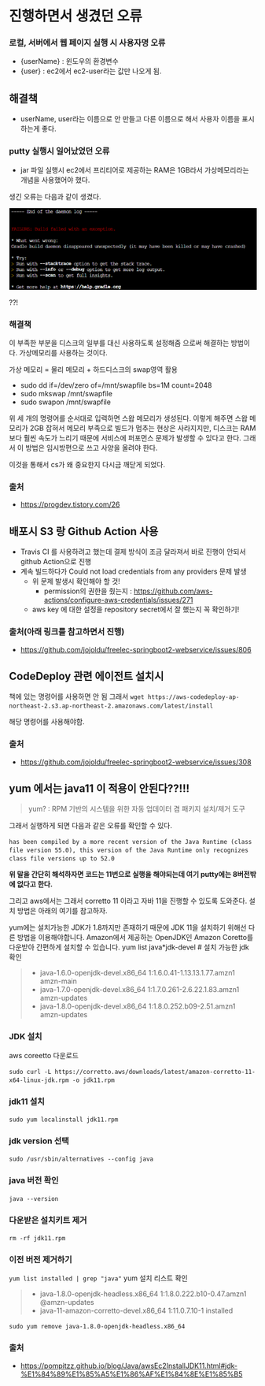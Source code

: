 # 진행하면서 생겼던 오류

### 로컬, 서버에서 웹 페이지 실행 시 사용자명 오류
- {userName} : 윈도우의 환경변수
- {user} : ec2에서 ec2-user라는 값만 나오게 됨.


## 해결책

- userName, user라는 이름으로 안 만들고 다른 이름으로 해서 사용자 이름을 표시하는게 좋다.

### putty 실행시 일어났었던 오류

- jar 파일 실행시 ec2에서 프리티어로 제공하는 RAM은 1GB라서 가상메모리라는 개념을 사용했어야 했다.

생긴 오류는 다음과 같이 생겼다.


![](데몬오류.png)

??!

### 해결책

이 부족한 부분을 디스크의 일부를 대신 사용하도록 설정해줌 으로써 해결하는 방법이다. 가상메모리를 사용하는 것이다.

가상 메모리 = 물리 메모리 + 하드디스크의 swap영역 활용

- sudo dd if=/dev/zero of=/mnt/swapfile bs=1M count=2048
- sudo mkswap /mnt/swapfile
- sudo swapon /mnt/swapfile

위 세 개의 명령어를 순서대로 입력하면 스왑 메모리가 생성된다. 이렇게 해주면 스왑 메모리가 2GB 잡혀서 메모리 부족으로 빌드가 멈추는 현상은 사라지지만, 디스크는 RAM 보다 훨씬 속도가 느리기 때문에 서비스에 퍼포먼스 문제가 발생할 수 있다고 한다. 그래서 이 방법은 임시방편으로 쓰고 사양을 올려야 한다.

이것을 통해서 cs가 왜 중요한지 다시금 깨닫게 되었다.

### 출처
- https://progdev.tistory.com/26



## 배포시 S3 랑 Github Action 사용

- Travis CI 를 사용하려고 했는데 결제 방식이 조금 달라져서 바로 진행이 안되서 github Action으로 진행
- 계속 빌드하다가 Could not load credentials from any providers 문제 발생
  - 위 문제 발생시 확인해야 할 것!
    - permission의 권한을 줬는지 : https://github.com/aws-actions/configure-aws-credentials/issues/271
  - aws key 에 대한 설정을 repository secret에서 잘 했는지 꼭 확인하기!



### 출처(아래 링크를 참고하면서 진행)
- https://github.com/jojoldu/freelec-springboot2-webservice/issues/806



## CodeDeploy 관련 에이전트 설치시 

책에 있는 명령어를 사용하면 안 됨 그래서
`wget https://aws-codedeploy-ap-northeast-2.s3.ap-northeast-2.amazonaws.com/latest/install`

해당 명령어를 사용해야함.

### 출처 
- https://github.com/jojoldu/freelec-springboot2-webservice/issues/308




## yum 에서는 java11 이 적용이 안된다??!!!

> yum? : RPM 기반의 시스템을 위한 자동 업데이터 겸 패키지 설치/제거 도구


그래서 실행하게 되면 다음과 같은 오류를 확인할 수 있다.

`has been compiled by a more recent version of the Java Runtime (class file version 55.0), this version of the Java Runtime only recognizes class file versions up to 52.0`

**위 말을 간단히 해석하자면 코드는 11번으로 실행을 해야되는데 여기 putty에는 8버전밖에 없다고 한다.**

그리고 aws에서는 그래서 corretto 11 이라고 자바 11을 진행할 수 있도록 도와준다. 설치 방법은 아래의 여기를 참고하자.


yum에는 설치가능한 JDK가 1.8까지만 존재하기 때문에 JDK 11을 설치하기 위해선 다른 방법을 이용해야합니다.
Amazon에서 제공하는 OpenJDK인 Amazon Coretto를 다운받아 간편하게 설치할 수 있습니다.
yum list java*jdk-devel # 설치 가능한 jdk 확인
> - java-1.6.0-openjdk-devel.x86_64                                       1:1.6.0.41-1.13.13.1.77.amzn1                                       amzn-main
> - java-1.7.0-openjdk-devel.x86_64                                       1:1.7.0.261-2.6.22.1.83.amzn1                                       amzn-updates
> - java-1.8.0-openjdk-devel.x86_64                                       1:1.8.0.252.b09-2.51.amzn1                                          amzn-updates

### JDK 설치
 aws coreetto 다운로드

`sudo curl -L https://corretto.aws/downloads/latest/amazon-corretto-11-x64-linux-jdk.rpm -o jdk11.rpm`

###  jdk11 설치
`sudo yum localinstall jdk11.rpm`

### jdk version 선택
`sudo /usr/sbin/alternatives --config java`

### java 버전 확인
`java --version`

### 다운받은 설치키트 제거
`rm -rf jdk11.rpm`

### 이전 버전 제거하기
`yum list installed | grep "java"` yum 설치 리스트 확인
> - java-1.8.0-openjdk-headless.x86_64    1:1.8.0.222.b10-0.47.amzn1   @amzn-updates
> -  java-11-amazon-corretto-devel.x86_64  1:11.0.7.10-1                installed

`sudo yum remove java-1.8.0-openjdk-headless.x86_64`

### 출처
- https://pompitzz.github.io/blog/Java/awsEc2InstallJDK11.html#jdk-%E1%84%89%E1%85%A5%E1%86%AF%E1%84%8E%E1%85%B5


